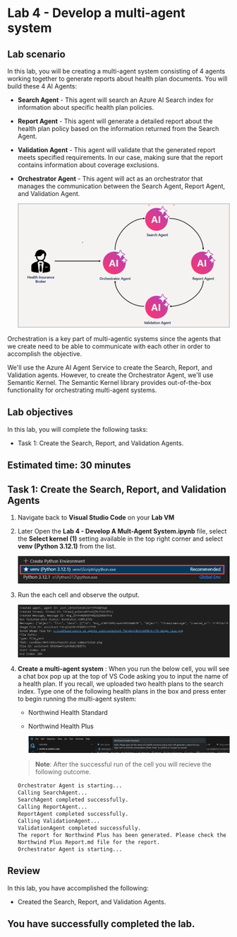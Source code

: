 # Lab 4 - Develop a multi-agent system

## Lab scenario
In this lab, you will be creating a multi-agent system consisting of 4 agents working together to generate reports about health plan documents. You will build these 4 AI Agents:
- **Search Agent** - This agent will search an Azure AI Search index for information about specific health plan policies.
- **Report Agent** - This agent will generate a detailed report about the health plan policy based on the information returned from the Search Agent.
- **Validation Agent** - This agent will validate that the generated report meets specified requirements. In our case, making sure that the report contains information about coverage exclusions.
- **Orchestrator Agent** - This agent will act as an orchestrator that manages the communication between the Search Agent, Report Agent, and Validation Agent.

    ![](./media/download1upd.png)

Orchestration is a key part of multi-agentic systems since the agents that we create need to be able to communicate with each other in order to accomplish the objective.

We'll use the Azure AI Agent Service to create the Search, Report, and Validation agents. However, to create the Orchestrator Agent, we'll use Semantic Kernel. The Semantic Kernel library provides out-of-the-box functionality for orchestrating multi-agent systems.

## Lab objectives
In this lab, you will complete the following tasks:

- Task 1: Create the Search, Report, and Validation Agents.

## Estimated time: 30 minutes

## Task 1: Create the Search, Report, and Validation Agents

1. Navigate back to **Visual Studio Code** on your **Lab VM**
1. Later Open the **Lab 4 - Develop A Mult-Agent System.ipynb** file, select the **Select kernel (1)** setting available in the top right corner and select **venv (Python 3.12.1)** from the list.

   ![](./media/lab1-24.png)
1. Run the each cell and observe the output.

   ![](./media/lab2-26.png)
1. **Create a multi-agent system** : When you run the below cell, you will see a chat box pop up at the top of VS Code asking you to input the name of a health plan. If you recall, we uploaded two health plans to the search index. Type one of the following health plans in the box and press enter to begin running the multi-agent system:

    - Northwind Health Standard
    - Northwind Health Plus

        ![](./media/download1.png)
    > **Note**: After the successful run of the cell you will recieve the following outcome.

    ```
    Orchestrator Agent is starting...
    Calling SearchAgent...
    SearchAgent completed successfully.
    Calling ReportAgent...
    ReportAgent completed successfully.
    Calling ValidationAgent...
    ValidationAgent completed successfully.
    The report for Northwind Plus has been generated. Please check the Northwind Plus Report.md file for the report.
    Orchestrator Agent is starting...
    ```

## Review

In this lab, you have accomplished the following:
- Created the Search, Report, and Validation Agents.

## You have successfully completed the lab.
